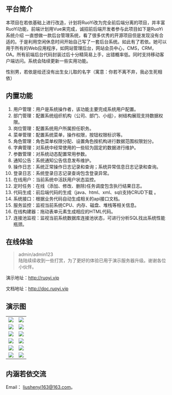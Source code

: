 ## 平台简介
本项目在若依基础上进行改造，计划将RuoYi改为完全前后端分离的项目，并丰富RuoYi功能，前端计划用Vue来完成，诚招前后端开发者参与此项目如下是RuoYi系统介绍
一直想做一款后台管理系统，看了很多优秀的开源项目但是发现没有合适的。于是利用空闲休息时间开始自己写了一套后台系统。如此有了若依。她可以用于所有的Web应用程序，如网站管理后台，网站会员中心，CMS，CRM，OA。所有前端后台代码封装过后十分精简易上手，出错概率低。同时支持移动客户端访问。系统会陆续更新一些实用功能。

性别男，若依是给还没有出生女儿取的名字（寓意：你若不离不弃，我必生死相依）

## 内置功能

1.  用户管理：用户是系统操作者，该功能主要完成系统用户配置。
2.  部门管理：配置系统组织机构（公司、部门、小组），树结构展现支持数据权限。
3.  岗位管理：配置系统用户所属担任职务。
4.  菜单管理：配置系统菜单，操作权限，按钮权限标识等。
5.  角色管理：角色菜单权限分配、设置角色按机构进行数据范围权限划分。
6.  字典管理：对系统中经常使用的一些较为固定的数据进行维护。
7.  参数管理：对系统动态配置常用参数。
8.  通知公告：系统通知公告信息发布维护。
9.  操作日志：系统正常操作日志记录和查询；系统异常信息日志记录和查询。
10. 登录日志：系统登录日志记录查询包含登录异常。
11. 在线用户：当前系统中活跃用户状态监控。
12. 定时任务：在线（添加、修改、删除)任务调度包含执行结果日志。
13. 代码生成：前后端代码的生成（java、html、xml、sql)支持CRUD下载 。
14. 系统接口：根据业务代码自动生成相关的api接口文档。
15. 服务监控：监视当前系统CPU、内存、磁盘、堆栈等相关信息。
16. 在线构建器：拖动表单元素生成相应的HTML代码。
17. 连接池监视：监视当前系统数据库连接池状态，可进行分析SQL找出系统性能瓶颈。
## 在线体验
> admin/admin123  
> 陆陆续续收到一些打赏，为了更好的体验已用于演示服务器升级。谢谢各位小伙伴。

演示地址：http://ruoyi.vip  

文档地址：http://doc.ruoyi.vip

## 演示图

<table>
    <tr>
        <td><img src="https://oscimg.oschina.net/oscnet/25b5e333768d013d45a990c152dbe4d9d6e.jpg"/></td>
        <td><img src="https://oscimg.oschina.net/oscnet/dfadf4d864242745486aa0167110dfcbeb8.jpg"/></td>
    </tr>
    <tr>
        <td><img src="https://oscimg.oschina.net/oscnet/2e1ed87df9b476ed73ed650df20cf009b78.jpg"/></td>
        <td><img src="https://oscimg.oschina.net/oscnet/91bef110740ba9e36ff00804f8748a787fb.jpg"/></td>
    </tr>
    <tr>
        <td><img src="https://oscimg.oschina.net/oscnet/9a2851988f4e7433c9322154534865f57d7.jpg"/></td>
        <td><img src="https://oscimg.oschina.net/oscnet/396293f80b1e8cce8671f56c296bee78a3a.jpg"/></td>
    </tr>
    <tr>
        <td><img src="https://oscimg.oschina.net/oscnet/787b3b06430a403655b48b9bcd1fa829555.jpg"/></td>
        <td><img src="https://oscimg.oschina.net/oscnet/a51820009836276b778bc89d4d0e217e26d.jpg"/></td>
    </tr>
	<tr>
        <td><img src="https://oscimg.oschina.net/oscnet/5fb138478adeda6825e206d21f67ecd0625.jpg"/></td>
        <td><img src="https://oscimg.oschina.net/oscnet/fa2f027a10707a4eb4fc47d5ea1c3d2b772.jpg"/></td>
    </tr>
	<tr>
        <td><img src="https://oscimg.oschina.net/oscnet/a714056081523b7dfa782cda866e8be4adc.jpg"/></td>
        <td><img src="https://oscimg.oschina.net/oscnet/ab4b5797dfb2bc68c4974ad5458bd5f5bcf.jpg"/></td>
    </tr>
</table>


## 内涵若依交流

Email： liushenyi163@163.com。
